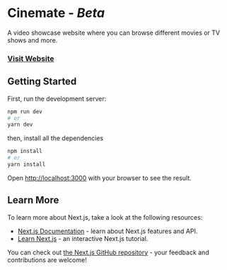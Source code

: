 # Cinemate - *Beta*
 A video showcase website where you can browse different movies or TV shows and more.


### [Visit Website](https://cinemate-lime-five.vercel.app) 



## Getting Started

First, run the development server:

```bash
npm run dev
# or
yarn dev
```

then, install all the dependencies
```bash
npm install
# or
yarn install 
```

Open [http://localhost:3000](http://localhost:3000) with your browser to see the result.



## Learn More

To learn more about Next.js, take a look at the following resources:

- [Next.js Documentation](https://nextjs.org/docs) - learn about Next.js features and API.
- [Learn Next.js](https://nextjs.org/learn) - an interactive Next.js tutorial.

You can check out [the Next.js GitHub repository](https://github.com/vercel/next.js/) - your feedback and contributions are welcome!


